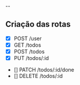 --

## Criação das rotas

- [x] POST /user
- [x] GET /todos
- [x] POST /todos
- [x] PUT /todos/:id
- [] PATCH /todos/:id/done
- [] DELETE /todos/:id
